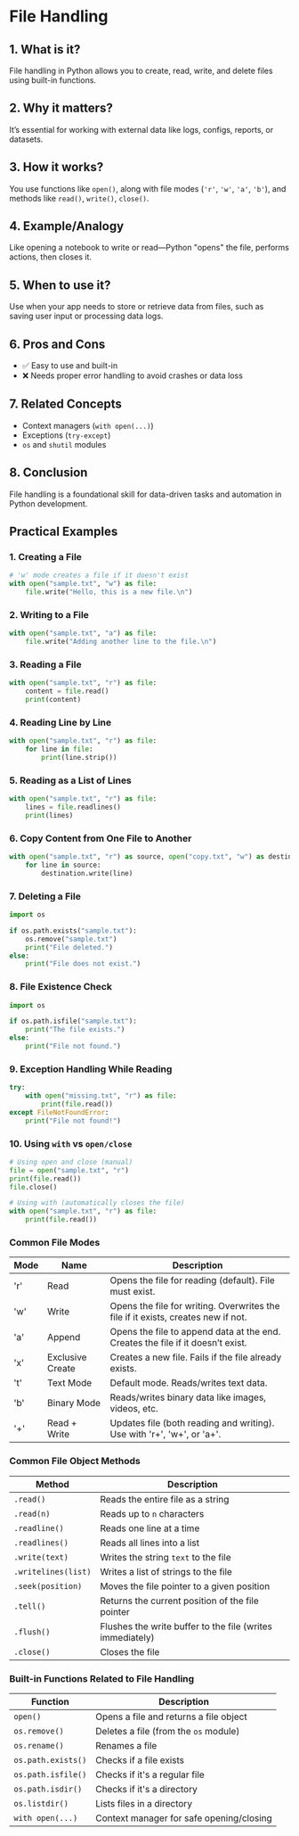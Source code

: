 # File Handling

## 1. What is it?  
File handling in Python allows you to create, read, write, and delete files using built-in functions.

## 2. Why it matters?  
It’s essential for working with external data like logs, configs, reports, or datasets.

## 3. How it works?  
You use functions like `open()`, along with file modes (`'r'`, `'w'`, `'a'`, `'b'`), and methods like `read()`, `write()`, `close()`.

## 4. Example/Analogy  
Like opening a notebook to write or read—Python "opens" the file, performs actions, then closes it.

## 5. When to use it?  
Use when your app needs to store or retrieve data from files, such as saving user input or processing data logs.

## 6. Pros and Cons  
- ✅ Easy to use and built-in  
- ❌ Needs proper error handling to avoid crashes or data loss  

## 7. Related Concepts  
- Context managers (`with open(...)`)  
- Exceptions (`try-except`)  
- `os` and `shutil` modules  

## 8. Conclusion  
File handling is a foundational skill for data-driven tasks and automation in Python development.

## Practical Examples 

### 1. Creating a File
```python
# 'w' mode creates a file if it doesn't exist
with open("sample.txt", "w") as file:
    file.write("Hello, this is a new file.\n")
```

### 2. Writing to a File
```python
with open("sample.txt", "a") as file:
    file.write("Adding another line to the file.\n")
```

### 3. Reading a File
```python
with open("sample.txt", "r") as file:
    content = file.read()
    print(content)
```

### 4. Reading Line by Line
```python
with open("sample.txt", "r") as file:
    for line in file:
        print(line.strip())
```

### 5. Reading as a List of Lines
```python
with open("sample.txt", "r") as file:
    lines = file.readlines()
    print(lines)
```

### 6. Copy Content from One File to Another
```python
with open("sample.txt", "r") as source, open("copy.txt", "w") as destination:
    for line in source:
        destination.write(line)
```

### 7. Deleting a File
```python
import os

if os.path.exists("sample.txt"):
    os.remove("sample.txt")
    print("File deleted.")
else:
    print("File does not exist.")
```

### 8. File Existence Check
```python
import os

if os.path.isfile("sample.txt"):
    print("The file exists.")
else:
    print("File not found.")
```

### 9. Exception Handling While Reading
```python
try:
    with open("missing.txt", "r") as file:
        print(file.read())
except FileNotFoundError:
    print("File not found!")
```

### 10. Using `with` vs `open/close`
```python
# Using open and close (manual)
file = open("sample.txt", "r")
print(file.read())
file.close()

# Using with (automatically closes the file)
with open("sample.txt", "r") as file:
    print(file.read())
```

### Common File Modes

| Mode | Name               | Description                                                                 |
|------|--------------------|-----------------------------------------------------------------------------|
| 'r'  | Read               | Opens the file for reading (default). File must exist.                     |
| 'w'  | Write              | Opens the file for writing. Overwrites the file if it exists, creates new if not. |
| 'a'  | Append             | Opens the file to append data at the end. Creates the file if it doesn’t exist. |
| 'x'  | Exclusive Create   | Creates a new file. Fails if the file already exists.                      |
| 't'  | Text Mode          | Default mode. Reads/writes text data.                                      |
| 'b'  | Binary Mode        | Reads/writes binary data like images, videos, etc.                        |
| '+'  | Read + Write       | Updates file (both reading and writing). Use with 'r+', 'w+', or 'a+'.     |
### Common File Object Methods

| Method          | Description                                                   |
|------------------|---------------------------------------------------------------|
| `.read()`        | Reads the entire file as a string                             |
| `.read(n)`       | Reads up to `n` characters                                    |
| `.readline()`    | Reads one line at a time                                      |
| `.readlines()`   | Reads all lines into a list                                   |
| `.write(text)`   | Writes the string `text` to the file                          |
| `.writelines(list)` | Writes a list of strings to the file                       |
| `.seek(position)` | Moves the file pointer to a given position                   |
| `.tell()`        | Returns the current position of the file pointer              |
| `.flush()`       | Flushes the write buffer to the file (writes immediately)     |
| `.close()`       | Closes the file                                               |

### Built-in Functions Related to File Handling

| Function            | Description                                                |
|----------------------|------------------------------------------------------------|
| `open()`            | Opens a file and returns a file object                     |
| `os.remove()`       | Deletes a file (from the `os` module)                      |
| `os.rename()`       | Renames a file                                             |
| `os.path.exists()`  | Checks if a file exists                                    |
| `os.path.isfile()`  | Checks if it's a regular file                              |
| `os.path.isdir()`   | Checks if it's a directory                                 |
| `os.listdir()`      | Lists files in a directory                                 |
| `with open(...)`    | Context manager for safe opening/closing                   |
